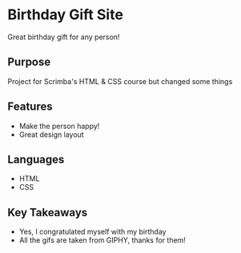 # Birthday Gift Site
Great birthday gift for any person!

## Purpose
Project for Scrimba's HTML & CSS course but changed some things

## Features
- Make the person happy!
- Great design layout

## Languages
- HTML
- CSS

## Key Takeaways
- Yes, I congratulated myself with my birthday
- All the gifs are taken from GIPHY, thanks for them!
